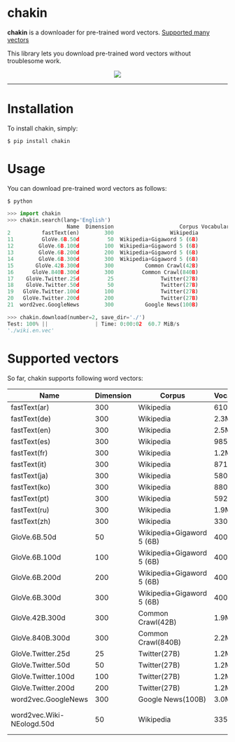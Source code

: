 # chakin
**chakin** is a downloader for pre-trained word vectors. [Supported many vectors](#supported-vectors)

This library lets you download pre-trained word vectors without troublesome work.
<div align="center">
  <img src="https://github.com/chakki-works/chakin/blob/master/docs/top.jpg?raw=true"><br>
</div>

-----------------

<!--
Word vectors are very important for many natural language processing tasks such as document classification, 
named entity recognition, question answering and so on. 
In such tasks, you can use the pre-trained word vectors  many people have published.
But it is troublesome that you find and download them by yourself. 

-->


# Installation
To install chakin, simply:

```shell
$ pip install chakin
```

# Usage
You can download pre-trained word vectors as follows:

```shell
$ python
```

```python
>>> import chakin
>>> chakin.search(lang='English')
                   Name  Dimension                     Corpus VocabularySize  
2          fastText(en)        300                  Wikipedia           2.5M   
11         GloVe.6B.50d         50  Wikipedia+Gigaword 5 (6B)           400K   
12        GloVe.6B.100d        100  Wikipedia+Gigaword 5 (6B)           400K   
13        GloVe.6B.200d        200  Wikipedia+Gigaword 5 (6B)           400K   
14        GloVe.6B.300d        300  Wikipedia+Gigaword 5 (6B)           400K   
15       GloVe.42B.300d        300          Common Crawl(42B)           1.9M   
16      GloVe.840B.300d        300         Common Crawl(840B)           2.2M   
17    GloVe.Twitter.25d         25               Twitter(27B)           1.2M   
18    GloVe.Twitter.50d         50               Twitter(27B)           1.2M   
19   GloVe.Twitter.100d        100               Twitter(27B)           1.2M   
20   GloVe.Twitter.200d        200               Twitter(27B)           1.2M   
21  word2vec.GoogleNews        300          Google News(100B)           3.0M 

>>> chakin.download(number=2, save_dir='./')
Test: 100% ||               | Time: 0:00:02  60.7 MiB/s
'./wiki.en.vec'
```

# Supported vectors
So far, chakin supports following word vectors:

| Name                | Dimension | Corpus                    | VocabularySize | Method   | Language   |
|---------------------|-----------|---------------------------|----------------|----------|------------|
| fastText(ar)        | 300       | Wikipedia                 | 610K           | fastText | Arabic     |
| fastText(de)        | 300       | Wikipedia                 | 2.3M           | fastText | German     |
| fastText(en)        | 300       | Wikipedia                 | 2.5M           | fastText | English    |
| fastText(es)        | 300       | Wikipedia                 | 985K           | fastText | Spanish    |
| fastText(fr)        | 300       | Wikipedia                 | 1.2M           | fastText | French     |
| fastText(it)        | 300       | Wikipedia                 | 871K           | fastText | Italian    |
| fastText(ja)        | 300       | Wikipedia                 | 580K           | fastText | Japanese   |
| fastText(ko)        | 300       | Wikipedia                 | 880K           | fastText | Korean     |
| fastText(pt)        | 300       | Wikipedia                 | 592K           | fastText | Portuguese |
| fastText(ru)        | 300       | Wikipedia                 | 1.9M           | fastText | Russian    |
| fastText(zh)        | 300       | Wikipedia                 | 330K           | fastText | Chinese    |
| GloVe.6B.50d        | 50        | Wikipedia+Gigaword 5 (6B) | 400K           | GloVe    | English    |
| GloVe.6B.100d       | 100       | Wikipedia+Gigaword 5 (6B) | 400K           | GloVe    | English    |
| GloVe.6B.200d       | 200       | Wikipedia+Gigaword 5 (6B) | 400K           | GloVe    | English    |
| GloVe.6B.300d       | 300       | Wikipedia+Gigaword 5 (6B) | 400K           | GloVe    | English    |
| GloVe.42B.300d      | 300       | Common Crawl(42B)         | 1.9M           | GloVe    | English    |
| GloVe.840B.300d     | 300       | Common Crawl(840B)        | 2.2M           | GloVe    | English    |
| GloVe.Twitter.25d   | 25        | Twitter(27B)              | 1.2M           | GloVe    | English    |
| GloVe.Twitter.50d   | 50        | Twitter(27B)              | 1.2M           | GloVe    | English    |
| GloVe.Twitter.100d  | 100       | Twitter(27B)              | 1.2M           | GloVe    | English    |
| GloVe.Twitter.200d  | 200       | Twitter(27B)              | 1.2M           | GloVe    | English    |
| word2vec.GoogleNews | 300       | Google News(100B)         | 3.0M           | word2vec | English    |
| word2vec.Wiki-NEologd.50d | 50  | Wikipedia                 | 335K           | word2vec + NEologd | Japanese |
